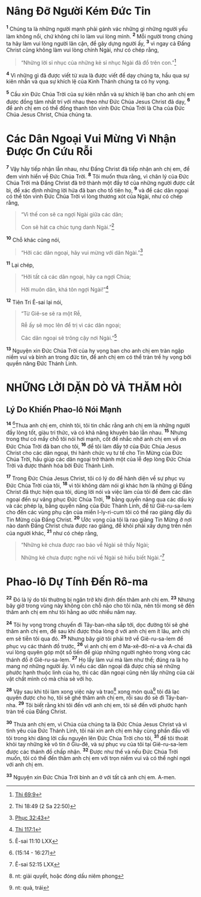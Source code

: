 # Nâng Ðỡ Người Kém Ðức Tin
<sup><b>1</b></sup> Chúng ta là những người mạnh phải gánh vác những gì những người yếu làm không nổi, chứ không chỉ lo làm vui lòng mình. <sup><b>2</b></sup> Mỗi người trong chúng ta hãy làm vui lòng người lân cận, để gây dựng người ấy, <sup><b>3</b></sup> vì ngay cả Ðấng Christ cũng không làm vui lòng chính Ngài, như có chép rằng,


> “Những lời sỉ nhục của những kẻ sỉ nhục Ngài đã đổ trên con.”[^1@-04d11d74-c76b-4b08-a4c4-b9291480cce0]
>

<sup><b>4</b></sup> Vì những gì đã được viết từ xưa là được viết để dạy chúng ta, hầu qua sự kiên nhẫn và qua sự khích lệ của Kinh Thánh chúng ta có hy vọng.

<sup><b>5</b></sup> Cầu xin Ðức Chúa Trời của sự kiên nhẫn và sự khích lệ ban cho anh chị em được đồng tâm nhất trí với nhau theo như Ðức Chúa Jesus Christ đã dạy, <sup><b>6</b></sup> để anh chị em có thể đồng thanh tôn vinh Ðức Chúa Trời là Cha của Ðức Chúa Jesus Christ, Chúa chúng ta.


# Các Dân Ngoại Vui Mừng Vì Nhận Ðược Ơn Cứu Rỗi
<sup><b>7</b></sup> Vậy hãy tiếp nhận lẫn nhau, như Ðấng Christ đã tiếp nhận anh chị em, để đem vinh hiển về Ðức Chúa Trời. <sup><b>8</b></sup> Tôi muốn thưa rằng, vì chân lý của Ðức Chúa Trời mà Ðấng Christ đã trở thành một đầy tớ của những người được cắt bì, để xác định những lời hứa đã ban cho tổ tiên họ, <sup><b>9</b></sup> và để các dân ngoại có thể tôn vinh Ðức Chúa Trời vì lòng thương xót của Ngài, như có chép rằng,


> “Vì thế con sẽ ca ngợi Ngài giữa các dân;
> 
> Con sẽ hát ca chúc tụng danh Ngài.”[^2@-04d11d74-c76b-4b08-a4c4-b9291480cce0]
>

<sup><b>10</b></sup> Chỗ khác cũng nói,


> “Hỡi các dân ngoại, hãy vui mừng với dân Ngài.”[^3@-04d11d74-c76b-4b08-a4c4-b9291480cce0]
>

<sup><b>11</b></sup> Lại chép,


> “Hỡi tất cả các dân ngoại, hãy ca ngợi Chúa;
> 
> Hỡi muôn dân, khá tôn ngợi Ngài!”[^4@-04d11d74-c76b-4b08-a4c4-b9291480cce0]
>

<sup><b>12</b></sup> Tiên Tri Ê-sai lại nói,


> “Từ Giê-se sẽ ra một Rễ,
> 
> Rễ ấy sẽ mọc lên để trị vì các dân ngoại;
> 
> Các dân ngoại sẽ trông cậy nơi Ngài.”[^5@-04d11d74-c76b-4b08-a4c4-b9291480cce0]
>

<sup><b>13</b></sup> Nguyện xin Ðức Chúa Trời của hy vọng ban cho anh chị em tràn ngập niềm vui và bình an trong đức tin, để anh chị em có thể tràn trề hy vọng bởi quyền năng Ðức Thánh Linh.


# NHỮNG LỜI DẶN DÒ VÀ THĂM HỎI

## Lý Do Khiến Phao-lô Nói Mạnh
<sup><b>14</b></sup> [^6@-04d11d74-c76b-4b08-a4c4-b9291480cce0]Thưa anh chị em, chính tôi, tôi tin chắc rằng anh chị em là những người đầy lòng tốt, giàu tri thức, và có khả năng khuyên bảo lẫn nhau. <sup><b>15</b></sup> Nhưng trong thư có mấy chỗ tôi nói hơi mạnh, cốt để nhắc nhở anh chị em về ơn Ðức Chúa Trời đã ban cho tôi, <sup><b>16</b></sup> để tôi làm đầy tớ của Ðức Chúa Jesus Christ cho các dân ngoại, thi hành chức vụ tư tế cho Tin Mừng của Ðức Chúa Trời, hầu giúp các dân ngoại trở thành một của lễ đẹp lòng Ðức Chúa Trời và được thánh hóa bởi Ðức Thánh Linh.

<sup><b>17</b></sup> Trong Ðức Chúa Jesus Christ, tôi có lý do để hãnh diện về sự phục vụ Ðức Chúa Trời của tôi, <sup><b>18</b></sup> vì tôi không dám nói gì khác hơn là những gì Ðấng Christ đã thực hiện qua tôi, dùng lời nói và việc làm của tôi để đem các dân ngoại đến sự vâng phục Ðức Chúa Trời, <sup><b>19</b></sup> bằng quyền năng qua các dấu kỳ và các phép lạ, bằng quyền năng của Ðức Thánh Linh, để từ Giê-ru-sa-lem cho đến các vùng phụ cận của miền I-ly-ri-cum tôi có thể rao giảng đầy đủ Tin Mừng của Ðấng Christ. <sup><b>20</b></sup> Ước vọng của tôi là rao giảng Tin Mừng ở nơi nào danh Ðấng Christ chưa được rao giảng, để khỏi phải xây dựng trên nền của người khác, <sup><b>21</b></sup> như có chép rằng,


> “Những kẻ chưa được rao báo về Ngài sẽ thấy Ngài;
> 
> Những kẻ chưa được nghe nói về Ngài sẽ hiểu biết Ngài.”[^7@-04d11d74-c76b-4b08-a4c4-b9291480cce0]
>


# Phao-lô Dự Tính Ðến Rô-ma
<sup><b>22</b></sup> Ðó là lý do tôi thường bị ngăn trở khi định đến thăm anh chị em. <sup><b>23</b></sup> Nhưng bây giờ trong vùng này không còn chỗ nào cho tôi nữa, nên tôi mong sẽ đến thăm anh chị em như tôi hằng ao ước nhiều năm nay.

<sup><b>24</b></sup> Tôi hy vọng trong chuyến đi Tây-ban-nha sắp tới, dọc đường tôi sẽ ghé thăm anh chị em, để sau khi được thỏa lòng ở với anh chị em ít lâu, anh chị em sẽ tiễn tôi qua đó. <sup><b>25</b></sup> Nhưng bây giờ tôi phải trở về Giê-ru-sa-lem để phục vụ các thánh đồ trước, <sup><b>26</b></sup> vì anh chị em ở Ma-xê-đô-ni-a và A-chai đã vui lòng quyên góp một số tiền để giúp những người nghèo trong vòng các thánh đồ ở Giê-ru-sa-lem. <sup><b>27</b></sup> Họ lấy làm vui mà làm như thế; đúng ra là họ mang nợ những người ấy. Vì nếu các dân ngoại đã được chia sẻ những phước hạnh thuộc linh của họ, thì các dân ngoại cũng nên lấy những của cải vật chất mình có mà chia sẻ với họ.

<sup><b>28</b></sup> Vậy sau khi tôi làm xong việc này và trao[^1-04d11d74-c76b-4b08-a4c4-b9291480cce0] xong món quà[^2-04d11d74-c76b-4b08-a4c4-b9291480cce0] tôi đã lạc quyên được cho họ, tôi sẽ ghé thăm anh chị em, rồi sau đó sẽ đi Tây-ban-nha. <sup><b>29</b></sup> Tôi biết rằng khi tôi đến với anh chị em, tôi sẽ đến với phước hạnh tràn trề của Ðấng Christ.

<sup><b>30</b></sup> Thưa anh chị em, vì Chúa của chúng ta là Ðức Chúa Jesus Christ và vì tình yêu của Ðức Thánh Linh, tôi nài xin anh chị em hãy cùng phấn đấu với tôi trong khi dâng lời cầu nguyện lên Ðức Chúa Trời cho tôi, <sup><b>31</b></sup> để tôi thoát khỏi tay những kẻ vô tín ở Giu-đê, và sự phục vụ của tôi tại Giê-ru-sa-lem được các thánh đồ chấp nhận. <sup><b>32</b></sup> Ðược như thế và nếu Ðức Chúa Trời muốn, tôi có thể đến thăm anh chị em với trọn niềm vui và có thể nghỉ ngơi với anh chị em.

<sup><b>33</b></sup> Nguyện xin Ðức Chúa Trời bình an ở với tất cả anh chị em. A-men.

[^1-04d11d74-c76b-4b08-a4c4-b9291480cce0]: nt: giải quyết, hoặc đóng dấu niêm phong
[^2-04d11d74-c76b-4b08-a4c4-b9291480cce0]: nt: quả, trái
[^1@-04d11d74-c76b-4b08-a4c4-b9291480cce0]: [Thi 69:9](/passage/?search=Ps.69.9\&version=BD2011)
[^2@-04d11d74-c76b-4b08-a4c4-b9291480cce0]: Thi 18:49 (2 Sa 22:50)
[^3@-04d11d74-c76b-4b08-a4c4-b9291480cce0]: [Phục 32:43](/passage/?search=Deut.32.43\&version=BD2011)
[^4@-04d11d74-c76b-4b08-a4c4-b9291480cce0]: [Thi 117:1](/passage/?search=Ps.117.1\&version=BD2011)
[^5@-04d11d74-c76b-4b08-a4c4-b9291480cce0]: Ê-sai 11:10 LXX
[^6@-04d11d74-c76b-4b08-a4c4-b9291480cce0]: (15:14 - 16:27)
[^7@-04d11d74-c76b-4b08-a4c4-b9291480cce0]: Ê-sai 52:15 LXX